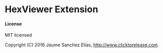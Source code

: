 # HexViewer Extension

#### License ####

MIT licensed

Copyright (C) 2016 Jaume Sanchez Elias, http://www.clicktorelease.com
